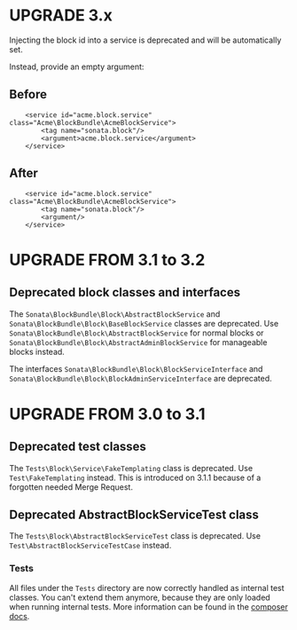 UPGRADE 3.x
===========

Injecting the block id into a service is deprecated and will be automatically set.

Instead, provide an empty argument:

## Before
```
    <service id="acme.block.service" class="Acme\BlockBundle\AcmeBlockService">
        <tag name="sonata.block"/>
        <argument>acme.block.service</argument>
    </service>
```

## After
```
    <service id="acme.block.service" class="Acme\BlockBundle\AcmeBlockService">
        <tag name="sonata.block"/>
        <argument/>
    </service>
```

UPGRADE FROM 3.1 to 3.2
=======================

## Deprecated block classes and interfaces

The `Sonata\BlockBundle\Block\AbstractBlockService` and `Sonata\BlockBundle\Block\BaseBlockService` classes are deprecated.
Use `Sonata\BlockBundle\Block\AbstractBlockService` for normal blocks or `Sonata\BlockBundle\Block\AbstractAdminBlockService` for manageable blocks instead.

The interfaces `Sonata\BlockBundle\Block\BlockServiceInterface` and `Sonata\BlockBundle\Block\BlockAdminServiceInterface` are deprecated.

UPGRADE FROM 3.0 to 3.1
=======================

## Deprecated test classes

The `Tests\Block\Service\FakeTemplating` class is deprecated. Use `Test\FakeTemplating` instead.
This is introduced on 3.1.1 because of a forgotten needed Merge Request.

## Deprecated AbstractBlockServiceTest class

The `Tests\Block\AbstractBlockServiceTest` class is deprecated. Use `Test\AbstractBlockServiceTestCase` instead.

### Tests

All files under the ``Tests`` directory are now correctly handled as internal test classes.
You can't extend them anymore, because they are only loaded when running internal tests.
More information can be found in the [composer docs](https://getcomposer.org/doc/04-schema.md#autoload-dev).
